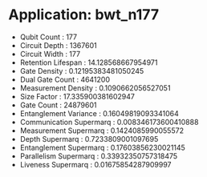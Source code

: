 # Application: bwt_n177
- Qubit Count : 177
- Circuit Depth : 1367601
- Circuit Width : 177
- Retention Lifespan : 14.128568667954971
- Gate Density : 0.12195383481050245
- Dual Gate Count : 4641200
- Measurement Density : 0.1090662056527051
- Size Factor : 17.335900381602947
- Gate Count : 24879601
- Entanglement Variance : 0.16049819093341064
- Communication Supermarq : 0.008346173600410888
- Measurement Supermarq : 0.1424085990055572
- Depth Supermarq : 0.7233809001097695
- Entanglement Supermarq : 0.17603856230021145
- Parallelism Supermarq : 0.33932350757318475
- Liveness Supermarq : 0.01675854287909997
